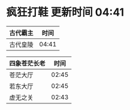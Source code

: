# 疯狂打鞋 更新时间 04:41

| 古代霸主   | 时间    |
|--------|-------|
| 古代皇陵 | 04:41 |

| 四象苍茫长老   | 时间    |
|--------|-------|
| 苍茫大厅 | 02:45 |
| 若东大厅 | 02:45 |
| 虚无之关 | 02:43 |